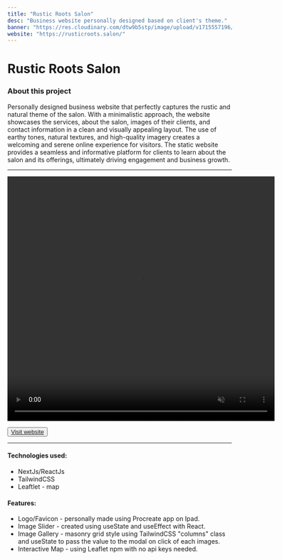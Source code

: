 ```yaml
---
title: "Rustic Roots Salon"
desc: "Business website personally designed based on client's theme."
banner: "https://res.cloudinary.com/dtw9b5stp/image/upload/v1715557196/portfolioassets/nf6sg7rpx8nmnecqsdrk.png"
website: "https://rusticroots.salon/"
---
```


# Rustic Roots Salon

### About this project

Personally designed business website that perfectly captures the rustic and natural theme of the salon. With a minimalistic approach, the website showcases the services, about the salon, images of their clients, and contact information in a clean and visually appealing layout. The use of earthy tones, natural textures, and high-quality imagery creates a welcoming and serene online experience for visitors. The static website provides a seamless and informative platform for clients to learn about the salon and its offerings, ultimately driving engagement and business growth.

---

<video width="600" height="550" controls muted playsinline playsInline>
    <source src="https://res.cloudinary.com/dtw9b5stp/video/upload/v1716234600/portfolioassets/na7yhvrsfhm6p7cevj8a.mp4" type="video/mp4">
</video>

<button>[Visit website](https://rusticroots.salon/)</button>

 <hr/>

#### Technologies used:

- NextJs/ReactJs
- TailwindCSS
- Leaftlet - map

#### Features:

- Logo/Favicon - personally made using Procreate app on Ipad.
- Image Slider - created using useState and useEffect with React.
- Image Gallery - masonry grid style using TailwindCSS "columns" class and useState to pass the value to the modal on click of each images.
- Interactive Map - using Leaflet npm with no api keys needed.
